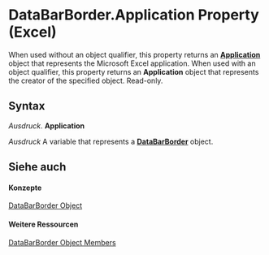 
# DataBarBorder.Application Property (Excel)

When used without an object qualifier, this property returns an  **[Application](19b73597-5cf9-4f56-8227-b5211f657f6f.md)** object that represents the Microsoft Excel application. When used with an object qualifier, this property returns an **Application** object that represents the creator of the specified object. Read-only.


## Syntax

 _Ausdruck_. **Application**

 _Ausdruck_ A variable that represents a **[DataBarBorder](e46bb88b-ec41-a4f9-8926-34d0a22ad8e9.md)** object.


## Siehe auch


#### Konzepte


[DataBarBorder Object](e46bb88b-ec41-a4f9-8926-34d0a22ad8e9.md)
#### Weitere Ressourcen


[DataBarBorder Object Members](http://msdn.microsoft.com/library/2bd30dd3-79ad-f227-c751-7890bd11528b%28Office.15%29.aspx)